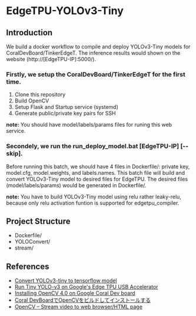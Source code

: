 # EdgeTPU-YOLOv3-Tiny

## Introduction
We build a docker workflow to compile and deploy YOLOv3-Tiny models for CoralDevBoard/TinkerEdgeT.
The inference results would shown on the website (http://\[EdgeTPU-IP\]:5000/).

### Firstly, we setup the CoralDevBoard/TinkerEdgeT for the first time.
1. Clone this repository
2. Build OpenCV
3. Setup Flask and Startup service (systemd)
4. Generate public/private key pairs for SSH

**note:** You should have model/labels/params files for runing this web service.

### Secondely, we run the run_deploy_model.bat \[EdgeTPU-IP\] \[--skip\].
Before running this batch, we should have 4 files in Dockerfile/: private key, model.cfg, model.weights, and labels.names.
This batch file will build and convert YOLOv3-Tiny model to desired files for EdgeTPU.
The desired files (model/labels/params) would be generated in Dockerfile/.

**note:** You have to build YOLOv3-Tiny model using relu rather leaky-relu, because only relu activation funtion is supported for edgetpu_compiler.

## Project Structure
- Dockerfile/
- YOLOConvert/
- stream/

## References
- [Convert YOLOv3-tiny to tensorflow model](https://github.com/mystic123/tensorflow-yolo-v3)
- [Run Tiny YOLO-v3 on Google's Edge TPU USB Accelerator](https://github.com/guichristmann/edge-tpu-tiny-yolo)
- [Installing OpenCV 4.0 on Google Coral Dev board](https://medium.com/@balaji_85683/installing-opencv-4-0-on-google-coral-dev-board-5c3a69d7f52f)
- [Coral DevBoardでOpenCVをビルドしてインストールする](https://qiita.com/rhene/items/4419ef08b85e697fe8c0)
- [OpenCV – Stream video to web browser/HTML page](https://www.pyimagesearch.com/2019/09/02/opencv-stream-video-to-web-browser-html-page/)
